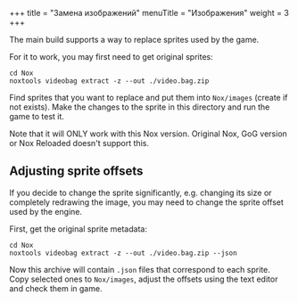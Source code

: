 +++
title = "Замена изображений"
menuTitle = "Изображения"
weight = 3
+++

The main build supports a way to replace sprites used by the game.

For it to work, you may first need to get original sprites:

```
cd Nox
noxtools videobag extract -z --out ./video.bag.zip
```

Find sprites that you want to replace and put them into `Nox/images` (create if not exists).
Make the changes to the sprite in this directory and run the game to test it.

Note that it will ONLY work with this Nox version. Original Nox, GoG version or Nox Reloaded doesn't support this.

## Adjusting sprite offsets

If you decide to change the sprite significantly, e.g. changing its size or completely redrawing the image,
you may need to change the sprite offset used by the engine.

First, get the original sprite metadata:

```
cd Nox
noxtools videobag extract -z --out ./video.bag.zip --json
```

Now this archive will contain `.json` files that correspond to each sprite. Copy selected ones to `Nox/images`,
adjust the offsets using the text editor and check them in game.
